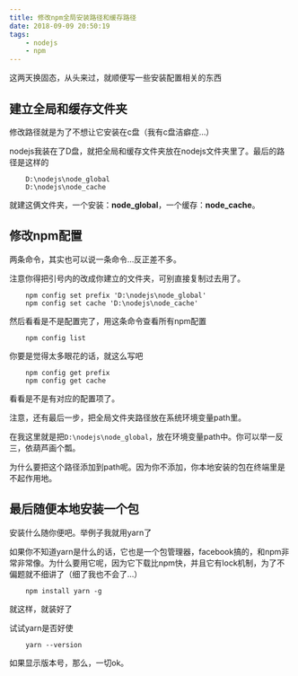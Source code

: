 ```yaml
---
title: 修改npm全局安装路径和缓存路径
date: 2018-09-09 20:50:19
tags:
    - nodejs
    - npm
---
```


这两天换固态，从头来过，就顺便写一些安装配置相关的东西

## 建立全局和缓存文件夹
修改路径就是为了不想让它安装在c盘（我有c盘洁癖症…）

nodejs我装在了D盘，就把全局和缓存文件夹放在nodejs文件夹里了。最后的路径是这样的
```
    D:\nodejs\node_global
    D:\nodejs\node_cache
```
就建这俩文件夹，一个安装：**node_global**，一个缓存：**node_cache**。

## 修改npm配置
两条命令，其实也可以说一条命令…反正差不多。

注意你得把引号内的改成你建立的文件夹，可别直接复制过去用了。
```
    npm config set prefix 'D:\nodejs\node_global'
    npm config set cache 'D:\nodejs\node_cache'
```
然后看看是不是配置完了，用这条命令查看所有npm配置
```
    npm config list
```
你要是觉得太多眼花的话，就这么写吧
```
    npm config get prefix
    npm config get cache
```
看看是不是有对应的配置项了。

注意，还有最后一步，把全局文件夹路径放在系统环境变量path里。

在我这里就是把`D:\nodejs\node_global`，放在环境变量path中。你可以举一反三，依葫芦画个瓢。

为什么要把这个路径添加到path呢。因为你不添加，你本地安装的包在终端里是不起作用地。

## 最后随便本地安装一个包
安装什么随你便吧。举例子我就用yarn了

如果你不知道yarn是什么的话，它也是一个包管理器，facebook搞的，和npm非常非常像。为什么要用它呢，因为它下载比npm快，并且它有lock机制，为了不偏题就不细讲了（细了我也不会了…）

```
    npm install yarn -g
```
就这样，就装好了

试试yarn是否好使
```
    yarn --version
```
如果显示版本号，那么，一切ok。